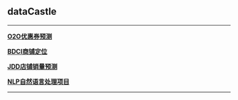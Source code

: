## dataCastle

***

[**O2O优惠券预测**](https://github.com/rogeroyer/dataCastle/tree/master/o2o)

[**BDCI商铺定位**](https://github.com/rogeroyer/dataCastle/tree/master/BDCI)

[**JDD店铺销量预测**](https://github.com/rogeroyer/dataCastle/tree/master/JDD-2017)

[**NLP自然语言处理项目**](https://github.com/rogeroyer/dataCastle/tree/master/NLP)

***
